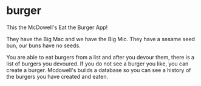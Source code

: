 # burger

This the McDowell's Eat the Burger App!

They have the Big Mac and we have the Big Mic.
They have a sesame seed bun, our buns have no seeds. 

You are able to eat burgers from a list and after you devour them, there is
a list of burgers you devoured. If you do not see a burger you like, you can 
create a burger. Mcdowell's builds a database so you can see a history of the 
burgers you have created and eaten.
